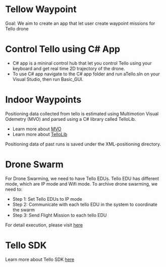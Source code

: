 # Tellow Waypoint
Goal: We aim to create an app that let user create waypoint missions for Tello drone 

# Control Tello using C# App
- C# app is a mininal control hub that let you control Tello using your keyboard and get real time 2D trajectory of the drone.
- To use C# app navigate to the C# app folder and run aTello.sln on your Visual Studio, then run Basic_GUI.

# Indoor Waypoints
Positioning data collected from tello is estimated using Multimotion Visual Odemetry (MVO) and parsed using a C# library called TelloLib. 
- Learn more about [MVO](http://www.robots.ox.ac.uk/~mobile/Papers/2018IROS_judd.pdf)
- Learn more about [TelloLib](https://github.com/Kragrathea/TelloLib)

Positioning data of past runs is saved under the XML-positioning directory.

# Drone Swarm
For Drone Swarming, we need to have Tello EDUs. Tello EDU has different mode, which are IP mode and Wifi mode.
To archive drone swarming, we need to:  
- Step 1: Set Tello EDUs to IP mode
- Step 2: Communicate with each tello EDU in the system to coordinate the swarm 
- Step 3: Send Flight Mission to each tello EDU

For detail execution, please visit [here](https://dl-cdn.ryzerobotics.com/downloads/Tello/Tello%20SDK%202.0%20User%20Guide.pdf)

# Tello SDK
Learn more about Tello SDK [here](https://dl-cdn.ryzerobotics.com/downloads/Tello/Tello%20SDK%202.0%20User%20Guide.pdf)

